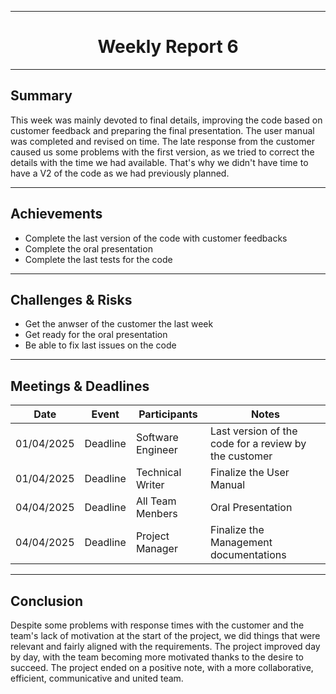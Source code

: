 <div align="center">

---

# Weekly Report 6

</div>

---

## Summary

This week was mainly devoted to final details, improving the code based on customer feedback and preparing the final presentation. The user manual was completed and revised on time. The late response from the customer caused us some problems with the first version, as we tried to correct the details with the time we had available. That's why we didn't have time to have a V2 of the code as we had previously planned.

---

## Achievements

- Complete the last version of the code with customer feedbacks
- Complete the oral presentation
- Complete the last tests for the code

---

## Challenges & Risks

- Get the anwser of the customer the last week
- Get ready for the oral presentation
- Be able to fix last issues on the code

---

## Meetings & Deadlines

| Date       | Event     | Participants       | Notes                                                   |
|------------|-----------|------------------- |-------------------------------------------------------- |
| 01/04/2025 | Deadline  | Software Engineer  | Last version of the code for a review by the customer   |
| 01/04/2025 | Deadline  | Technical Writer   | Finalize the User Manual                                |
| 04/04/2025 | Deadline  | All Team Menbers   | Oral Presentation                                       |
| 04/04/2025 | Deadline  | Project Manager    | Finalize the Management documentations                  |
---

## Conclusion

Despite some problems with response times with the customer and the team's lack of motivation at the start of the project, we did things that were relevant and fairly aligned with the requirements. The project improved day by day, with the team becoming more motivated thanks to the desire to succeed. The project ended on a positive note, with a more collaborative, efficient, communicative and united team.
